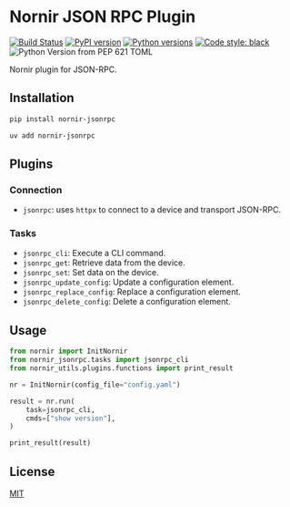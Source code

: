 # Nornir JSON RPC Plugin

[![Build Status](https://github.com/dgethings/nornir_jsonrpc/workflows/CI/badge.svg)](https://github.com/dgethings/nornir_jsonrpc/actions)
[![PyPI version](https://badge.fury.io/py/nornir-jsonrpc.svg)](https://badge.fury.io/py/nornir-jsonrpc)
[![Python versions](https://img.shields.io/pypi/pyversions/nornir-jsonrpc.svg)](https://pypi.python.org/pypi/nornir-jsonrpc)
[![Code style: black](https://img.shields.io/badge/code%20style-black-000000.svg)](https://github.com/psf/black)
![Python Version from PEP 621 TOML](https://img.shields.io/python/required-version-toml?tomlFilePath=https%3A%2F%2Fraw.githubusercontent.com%2Fdgethings%2Fnornir_jsonrpc%2Frefs%2Fheads%2Fmain%2Fpyproject.toml)

Nornir plugin for JSON-RPC.

## Installation

```bash
pip install nornir-jsonrpc
```

```bash
uv add nornir-jsonrpc
```

## Plugins

### Connection

* `jsonrpc`: uses `httpx` to connect to a device and transport JSON-RPC.

### Tasks

* `jsonrpc_cli`: Execute a CLI command.
* `jsonrpc_get`: Retrieve data from the device.
* `jsonrpc_set`: Set data on the device.
* `jsonrpc_update_config`: Update a configuration element.
* `jsonrpc_replace_config`: Replace a configuration element.
* `jsonrpc_delete_config`: Delete a configuration element.

## Usage

```python
from nornir import InitNornir
from nornir_jsonrpc.tasks import jsonrpc_cli
from nornir_utils.plugins.functions import print_result

nr = InitNornir(config_file="config.yaml")

result = nr.run(
    task=jsonrpc_cli,
    cmds=["show version"],
)

print_result(result)
```

## License

[MIT](LICENSE)
